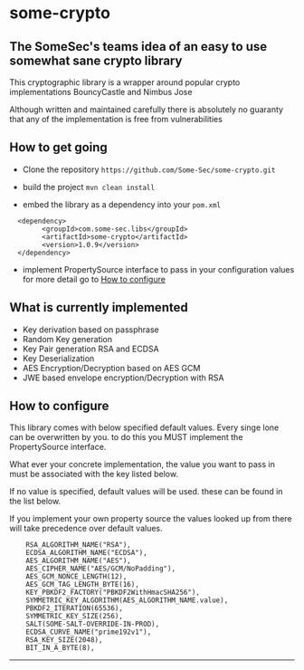 # some-crypto

## The SomeSec's teams idea of an easy to use somewhat sane crypto library

This cryptographic library is a wrapper around popular crypto implementations BouncyCastle and Nimbus Jose

Although written and maintained carefully there is absolutely no guaranty that any of the implementation is free from
vulnerabilities

## How to get going

- Clone the repository
  `https://github.com/Some-Sec/some-crypto.git`
- build the project `mvn clean install`

- embed the library as a dependency into your `pom.xml`

```
  <dependency>
        <groupId>com.some-sec.libs</groupId>
        <artifactId>some-crypto</artifactId>
        <version>1.0.9</version>
  </dependency>
```

- implement PropertySource interface to pass in your configuration values for more detail go to [How to configure]()

## What is currently implemented

- Key derivation based on passphrase
- Random Key generation
- Key Pair generation RSA and ECDSA  
- Key Deserialization
- AES Encryption/Decryption based on AES GCM
- JWE based envelope encryption/Decryption with RSA


## How to configure

This library comes with below specified default values. Every singe lone can be overwritten by you.
to do this you MUST implement the PropertySource interface.

What ever your concrete implementation, the value you want to pass in must be associated with the key listed below.

If no value is specified, default values will be used. these can be found in the list below.

If you implement your own property source the values looked up from there will take precedence over default values.

``` 
    RSA_ALGORITHM_NAME("RSA"),
    ECDSA_ALGORITHM_NAME("ECDSA"),
    AES_ALGORITHM_NAME("AES"),
    AES_CIPHER_NAME("AES/GCM/NoPadding"),
    AES_GCM_NONCE_LENGTH(12),
    AES_GCM_TAG_LENGTH_BYTE(16),
    KEY_PBKDF2_FACTORY("PBKDF2WithHmacSHA256"),
    SYMMETRIC_KEY_ALGORITHM(AES_ALGORITHM_NAME.value),
    PBKDF2_ITERATION(65536),
    SYMMETRIC_KEY_SIZE(256),
    SALT(SOME-SALT-OVERRIDE-IN-PROD),
    ECDSA_CURVE_NAME("prime192v1"),
    RSA_KEY_SIZE(2048),
    BIT_IN_A_BYTE(8),

```

---
